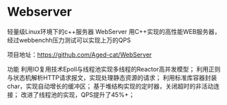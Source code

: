 # Webserver
轻量级Linux环境下的c++服务器
WebServer
用C++实现的高性能WEB服务器，经过webbenchh压力测试可以实现上万的QPS

项目地址：https://github.com/Aged-cat/WebServer

功能
利用IO复用技术Epoll与线程池实现多线程的Reactor高并发模型；
利用正则与状态机解析HTTP请求报文，实现处理静态资源的请求；
利用标准库容器封装char，实现自动增长的缓冲区；
基于堆结构实现的定时器，关闭超时的非活动连接；
改进了线程池的实现，QPS提升了45%+；
